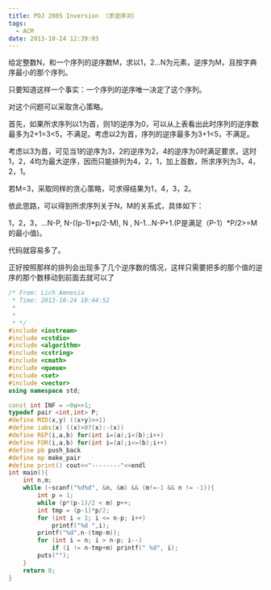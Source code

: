 ```yaml
---
title: POJ 2085 Inversion （求逆序对）
tags:
  - ACM
date: 2013-10-24 12:39:03
---
```


给定整数N，和一个序列的逆序数M，求以1，2...N为元素，逆序为M，且按字典序最小的那个序列。

只要知道这样一个事实：一个序列的逆序唯一决定了这个序列。

 

对这个问题可以采取贪心策略。

首先，如果所求序列以1为首，则1的逆序为0，可以从上表看出此时序列的逆序数最多为2+1=3<5，不满足。考虑以2为首，序列的逆序最多为3+1<5，不满足。

考虑以3为首，可见当1的逆序为3，2的逆序为2，4的逆序为0时满足要求，这时1，2，4均为最大逆序，因而只能排列为4，2，1，加上首数，所求序列为3，4，2，1。

若M=3，采取同样的贪心策略，可求得结果为1，4，3，2。

依此思路，可以得到所求序列关于N，M的关系式，具体如下：

1，2，3，...N-P,  N-((p-1)*p/2-M),  N  ,  N-1...N-P+1.(P是满足（P-1）*P/2>=M的最小值)。

代码就容易多了。

正好按照那样的排列会出现多了几个逆序数的情况，这样只需要把多的那个值的逆序的那个数移动到前面去就可以了 

 

```cpp
/* From: Lich_Amnesia
 * Time: 2013-10-24 10:44:52
 *
 *
 * */
#include <iostream>
#include <cstdio>
#include <algorithm>
#include <cstring>
#include <cmath>
#include <queue>
#include <set>
#include <vector>
using namespace std;

const int INF = ~0u>>1;
typedef pair <int,int> P;
#define MID(x,y) ((x+y)>>1)
#define iabs(x) ((x)>0?(x):-(x))
#define REP(i,a,b) for(int i=(a);i<(b);i++)
#define FOR(i,a,b) for(int i=(a);i<=(b);i++)
#define pb push_back
#define mp make_pair
#define print() cout<<"--------"<<endl
int main(){
	int n,m;
	while (~scanf("%d%d", &n, &m) && (m!=-1 && n != -1)){
		int p = 1;
		while (p*(p-1)/2 < m) p++;
		int tmp = (p-1)*p/2;
		for (int i = 1; i <= n-p; i++)
			printf("%d ",i);
		printf("%d",n-(tmp-m));
		for (int i = n; i > n-p; i--)
			if (i != n-tmp+m) printf(" %d", i);
		puts("");
	}
	return 0;
}
```

	 